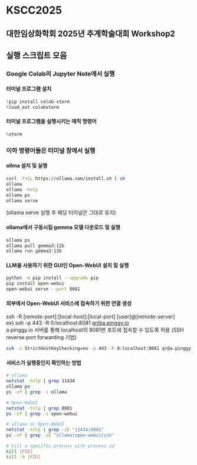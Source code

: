 # KSCC2025

## 대한임상화학회 2025년 추계학술대회 Workshop2
## 실행 스크립트 모음

### Google Colab의 Jupyter Note에서 실행

#### 터미널 프로그램 설치
```python
!pip install colab-xterm
%load_ext colabxterm
```

#### 터미널 프로그램을 실행시키는 매직 명령어
```python
%xterm
```

### 이하 명령어들은 터미널 창에서 실행

#### ollma 설치 및 실행
```bash
curl -fsSL https://ollama.com/install.sh | sh
ollama
ollama -help
ollama ps
ollama serve
```
(ollama serve 실행 후 해당 터미널은 그대로 유지)

#### ollama에서 구동시킬 gemma 모델 다운로드 및 실행
```bash
ollama ps	
ollama pull gemma3:12b
ollama run gemma3:12b
```

#### LLM을 사용하기 위한 GUI인 Open-WebUI 설치 및 실행
```bash
python -m pip install --upgrade pip
pip install open-webui
open-webui serve --port 8081
```

#### 외부에서 Open-WebUI 서비스에 접속하기 위한 연결 생성
ssh -R [remote-port]:[local-host]:[local-port] [user]@[remote-server]  
ex) ssh -p 443 -R 0:localhost:8081 qr@a.pinggy.io  
a.pinggy.io 서버를 통해 localhost의 8081번 포트에 접속할 수 있도록 허용
(SSH reverse port forwarding 기법)

```bash
ssh -o StrictHostKeyChecking=no -p 443 -R 0:localhost:8081 qr@a.pinggy.io
```

#### 서비스가 실행중인지 확인하는 방법
```bash
# ollama
netstat -tnlp | grep 11434
ollama ps
ps -ef | grep -i ollama

# Open-WebUI
netstat -tnlp | grep 8081
ps -ef | grep -i open-webui

# ollama or Open-WebUI
netstat -tnlp | grep -iE "11434|8081"
ps -ef | grep -iE "ollama|open-webui|ssh"

# kill a specific process with process id
kill [PID]
kill -9 [PID]
```

